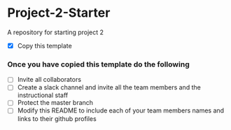 # Project-2-Starter
A repository for starting project 2
- [X] Copy this template

### Once you have copied this template do the following
- [ ] Invite all collaborators
- [ ] Create a slack channel and invite all the team members and the instructional staff
- [ ] Protect the master branch
- [ ] Modify this README to include each of your team members names and links to their github profiles
